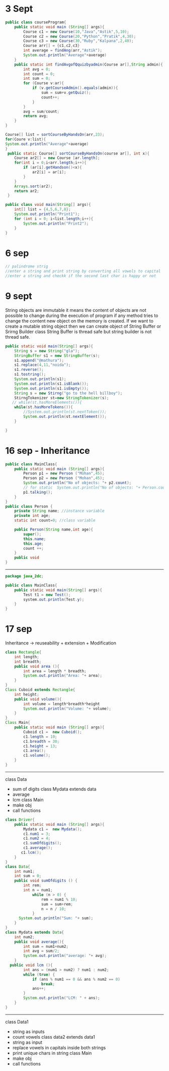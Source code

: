 # 3 Sept
```java
public class courseProgram{
    public static void main (String[] args){
        Course c1 = new Course(10,"Java","Astik",5,10);
        Course c2 = new Course(20,"Python","Pratik",4,30);
        Course c3 = new Course(30,"Ruby","Kalpana",2,40);
        Course arr[] = {c1,c2,c3}
        int average = findAng(arr,"Astik");
        System.out.println("Average"+average)
    }
    public static int findAvgofQquizbyadmin(Course ar[],String admin){
        int avg = 0;
        int count = 0;
        int sum = 0;
        for (Course v:ar){
            if (v.getCourseAdmin().equals(admin)){
                sum = sum+v.getQuiz();
                count++;
            }
        }
        avg = sum/count;
        return avg;
    }
}
```
```java
Course[] list = sortCourseByHandsOn(arr,23);
for(Coure v:list){
System.out.println("Average"+average)
}
 public static Course[] sortCourseByHandsOn(course ar[], int x){
    Course ar2[] = new Course [ar.length];
    for(int i = 0;i<arr.length;i++){
        if (ar[i].getHandson()<x){
            ar2[i] = ar[i];
        }
    }
    Arrays.sort(ar2);
    return ar2;
 }
```
```java
public class void main(String[] args){
    int[] list = {4,5,6,7,8};
    System.out.println("Print1");
    for (int i = 0; i<list.length;i++){
        System.out.println("Print2");
    }
}
```
# 6 sep
```java
// palindrome strig
//enter a string and print string by converting all vowels to capital
//enter a string and checkk if the second last char is happy or not
```
# 9 sept
String objects are immutable
it means the content of objects are not possible to change during the execution of program
if any method tries to change the content new object on the memory is created.
If we want to create a mutable string object then we can create object of String Buffer or Srirng Builder class
String Buffer is thread safe but string builder is not thread safe.
```java
public static void main(String[] args){
    String s = new String("gla");
    StringBuffer s1 = new StringBuffer(s);
    s1.append("@mathura");
    s1.replace(4,11,"noida");
    s1.reverse();
    s1.tostring();
    System.out.println(s1);
    System.out.println(s1.isBlank());
    System.out.println(s1.isEmpty());
    String s = new Stirng("go to the hell billboy");
    StirngTokenizer st=new StringTokenizer(s);
   // while(st.hasMoreElements()){
    while(st.hasMoreTokens()){
        //System.out.println(st.nextToken());
        System.out.println(st.nextElement());
    }

}
```
# 16 sep - Inheritance

```java
public class MainClass{
    public static void main (String[] args){
        Person p1 = new Person ("Mohan",45);
        Person p2 = new Person ("Mohan",45);
        System.out.println("No of objects: "+ p2.count);
        // for static  System.out.println("No of objects: "+ Person.count);
        p1.talking();
    }
}
public class Person {
    private String name; //instance variable
    private int age;
    static int count=0; //class variable

    public Person(String name,int age){
        super();
        this.name;
        this.age;
        count ++;
    }
    public void
}
```
----
```java
package java_2dc;

public class MainClass{
    public static void main(String[] args){
        Test t1 = new Test();
        system.out.println(Test.y);
    }
}
```
# 17 sep
Inheritance -> reuseability + extension + Modification
```Java
class Rectangle{
    int length;
    int breadth;
    public void area (){
        int area = length * breadth;
        System.out.println("Area: "+ area);
    }
}
Class Cuboid extends Rectangle{
    int height;
    public void volume(){
        int volume = length*breadth*height
        System.out.println("Volume: "+ volume);
    }
}
Class Main{
    public static void main (String[] args){
        Cuboid c1 =  new Cuboid();
        c1.length = 10;
        c1.breadth = 30;
        c1.height = 13;
        c1.area();
        c1.volume();
    }
}
```
----
class Data
- sum of digits
class Mydata extends data
- average
- lcm
class Main
- make obj
- call functions
```java
class Driver{
    public static void main (String[] args){
        Mydata c1 =  new Mydata();
        c1.num1 = 3;
        c1.num2 = 4;
        c1.sumOfdigits();
        c1.average();
       c1.lcm();
    }
}
class Data{
    int num1;
    int sum = 0;
    public void sumOfdigits () {
  		int rem;
  		int n = num1;
    		while (n > 0) {
    			rem = num1 % 10;
    			sum = sum+rem;
    			n = n / 10;
    		}
      System.out.println("Sum: "+ sum);
    }
}
class Mydata extends Data{
    int num2;
    public void average(){
        int sum = num1+num2;
        int avg = sum/2;
        System.out.println("average: "+ avg);
    }
  public void lcm (){
        int ans = (num1 > num2) ? num1 : num2;
        while (true) {
            if (ans % num1 == 0 && ans % num2 == 0)
                break;
            ans++;
        }
        System.out.println("LCM: " + ans);
    }
}
```
---
class Data1
- string as inputs
- count vowels
class data2 extends data1
- string as input
- replace vowels in capitals inside both strings
- print unique chars in string
class Main
- make obj
- call functions
```java
```

